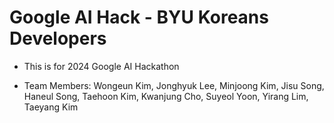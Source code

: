 # Google AI Hack - BYU Koreans Developers

- This is for 2024 Google AI Hackathon

- Team Members: Wongeun Kim, Jonghyuk Lee, Minjoong Kim, Jisu Song, Haneul Song, Taehoon Kim, Kwanjung Cho, Suyeol Yoon, Yirang Lim, Taeyang Kim